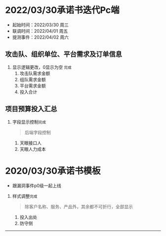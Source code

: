 # 2022/03/30承诺书迭代Pc端

- 起始时间：2022/03/30 周三
- 联调时间：2022/04/01 周五
- 提测事件：2022/04/02 周六


## 攻击队、组织单位、平台需求及订单信息

   1. 显示逻辑更改，0显示为空 `完成`
      1. 攻击队需求金额
      2. 组队需求金额
      3. 平台需求金额
      4. 投入合计

## 项目预算投入汇总
   1. 字段显示控制`完成`
      > 后端字段控制
      1. 天眼接口人
      2. 天眼人力成本

# 2020/03/30承诺书模板

- 跟漏洞事件p0级一起上线

1. 样式调整`完成`
   > 除客户名称、服务、产品外，其余都不可折行，全部显示
   1. 投入出处
   2. 防守侧 

---